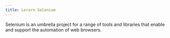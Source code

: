 ```yaml
---
title: Lerarn Selenium
---
```

Selenium is an umbrella project for a range of tools and libraries that enable and support the automation of web browsers.

